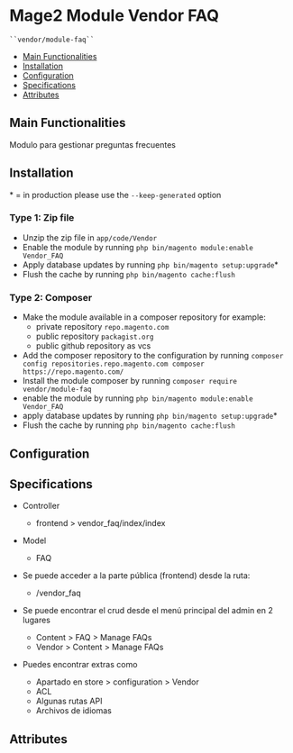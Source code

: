 # Mage2 Module Vendor FAQ

    ``vendor/module-faq``

 - [Main Functionalities](#markdown-header-main-functionalities)
 - [Installation](#markdown-header-installation)
 - [Configuration](#markdown-header-configuration)
 - [Specifications](#markdown-header-specifications)
 - [Attributes](#markdown-header-attributes)


## Main Functionalities
Modulo para gestionar preguntas frecuentes

## Installation
\* = in production please use the `--keep-generated` option

### Type 1: Zip file

 - Unzip the zip file in `app/code/Vendor`
 - Enable the module by running `php bin/magento module:enable Vendor_FAQ`
 - Apply database updates by running `php bin/magento setup:upgrade`\*
 - Flush the cache by running `php bin/magento cache:flush`

### Type 2: Composer

 - Make the module available in a composer repository for example:
    - private repository `repo.magento.com`
    - public repository `packagist.org`
    - public github repository as vcs
 - Add the composer repository to the configuration by running `composer config repositories.repo.magento.com composer https://repo.magento.com/`
 - Install the module composer by running `composer require vendor/module-faq`
 - enable the module by running `php bin/magento module:enable Vendor_FAQ`
 - apply database updates by running `php bin/magento setup:upgrade`\*
 - Flush the cache by running `php bin/magento cache:flush`


## Configuration




## Specifications

- Controller
  - frontend > vendor_faq/index/index

 - Model
   - FAQ


    
- Se puede acceder a la parte pública (frontend) desde la ruta:  
  - <domain>/vendor_faq
- Se puede encontrar el crud desde el menú principal del admin en 2 lugares 
  - Content > FAQ > Manage FAQs 
  - Vendor > Content > Manage FAQs
- Puedes encontrar extras como
  - Apartado en store > configuration > Vendor
  - ACL
  - Algunas rutas API
  - Archivos de idiomas

## Attributes



